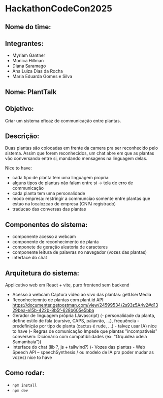 # HackathonCodeCon2025

## Nome do time: 

## Integrantes:
- Myriam Gantner
- Monica Hillman
- Diana Saramago
- Ana Luiza Dias da Rocha
- Maria Eduarda Gomes e Silva

## Nome: PlantTalk

## Objetivo:
Criar um sistema eficaz de communicação entre plantas.

## Descrição:
Duas plantas são colocadas em frente da camera pra ser reconhecido pelo sistema. Assim que forem reconhecidos, um chat abre em que as plantas vão conversando entre si, mandando mensagens na linguagem delas. 

Nice to have: 
- cada tipo de planta tem uma linguagem propria
- alguns tipos de plantas não falam entre si -> tela de erro de communicação
- cada planta tem uma personalidade
- modo empresa: restringir a communciao somente entre plantas que estao na localozcao de empresa (CNPJ registrado)
- traducao das conversas das plantas

## Componentes do sistema:
- componente acesso a webcam
- componente de reconhecimento de planta
- componete de geração aleatoria de caracteres
- componente leitura de palavras no navegador (vozes das plantas)
- interface do chat

## Arquitetura do sistema:
Applicativo web em React + vite, puro frontend sem backend
- Acesso à webcam	Captura vídeo ao vivo das plantas: getUserMedia
- Reconheciemnto de plantas com plant.id API https://documenter.getpostman.com/view/24599534/2s93z5A4v2#d1329bea-e15b-422b-8b5f-628b605e5bba
- Gerador de linguagem prõpria (Javascript)
(- personalidade da planta, define estilo de fala (cursive, CAPS, palavrão, ...), frequência - predefinição por tipo de planta (cactus é rude, ...) - talvez usar IA) nice to have
(- Regras de comunicação	Impede que plantas "incompatíveis" conversem: Dicionário com compatibilidades (ex: "Orquídea odeia Samambaia"))
- Interface do chat (lib ?, js + tailwind?)
(- Vozes das plantas - Web Speech API – speechSynthesis / ou modelo de IA pra poder mudar as vozes) nice to have

## Como rodar:
- `npm install`
- `npm dev`

